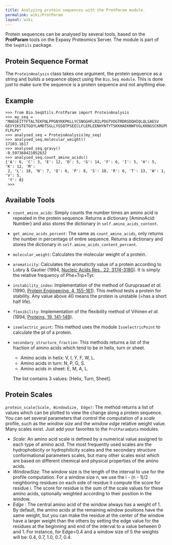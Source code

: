 ```yaml
---
title: Analyzing protein sequences with the ProtParam module.
permalink: wiki/ProtParam
layout: wiki
---
```


Protein sequences can be analysed by several tools, based on the
**ProtParam** tools on the Expasy Proteomics Server. The module is part of
the `SeqUtils` package.

Protein Sequence Format
-----------------------

The `ProteinAnalysis` class takes one argument, the protein sequence as a
string and builds a sequence object using the `Bio.Seq module`. This is
done just to make sure the sequence is a protein sequence and not
anything else.

Example
-------

``` pycon
>>> from Bio.SeqUtils.ProtParam import ProteinAnalysis
>>> my_seq = "MAEGEITTFTALTEKFNLPPGNYKKPKLLYCSNGGHFLRILPDGTVDGTRDRSDQHIQLQLSAESV
GEVYIKSTETGQYLAMDTSGLLYGSQTPSEECLFLERLEENHYNTYTSKKHAEKNWFVGLKKNGSCKRGPRTHYGQKAIL
FLPLPV"
>>> analysed_seq = ProteinAnalysis(my_seq)
>>> analysed_seq.molecular_weight()
17103.1617
>>> analysed_seq.gravy()
-0.597368421052632
>>> analysed_seq.count_amino_acids()
{'A': 6, 'C': 3, 'E': 12, 'D': 5, 'G': 14, 'F': 6, 'I': 5, 'H': 5, 'K': 12, 'M':
 2, 'L': 18, 'N': 7, 'Q': 6, 'P': 8, 'S': 10, 'R': 6, 'T': 13, 'W': 1, 'V': 5,
 'Y': 8}
 >>>
```

Available Tools
---------------

-  `count_amino_acids`: Simply counts the number times an amino acid is repeated
   in the protein sequence. Returns a dictionary {AminoAcid: Number} and also
   stores the dictionary in `self.amino_acids_content`.
-  `get_amino_acids_percent`: The same as `count_amino_acids`, only returns the
   number in percentage of entire sequence. Returns a dictionary and stores the
   dictionary in `self.amino_acids_content_percent`.
-  `molecular_weight`: Calculates the molecular weight of a protein.
-  `aromaticity`: Calculates the aromaticity value of a protein according to Lobry &
   Gautier (1994, [Nucleic Acids Res., 22, 3174-3180](http://dx.doi.org/10.1093/nar/22.15.3174)).
   It is simply the relative frequency of Phe+Trp+Tyr.
-  `instability_index`: Implementation of the method of Guruprasad *et al.*
   (1990, [Protein Engineering, 4, 155-161](http://dx.doi.org/10.1093/protein/4.2.155)).
   This method tests a protein for stability. Any value above 40 means the protein
   is unstable (=has a short half life).
-  `flexibility`: Implementation of the flexibility method of Vihinen *et al.*
  (1994, [Proteins, 19, 141-149](http://dx.doi.org/10.1002/prot.340190207)).
-  `isoelectric_point`: This method uses the module `IsoelectricPoint` to calculate
   the pI of a protein.
-  `secondary_structure_fraction`: This methods returns a list of the fraction
   of amino acids which tend to be in helix, turn or sheet.
     -  Amino acids in helix: V, I, Y, F, W, L.
     -  Amino acids in turn: N, P, G, S.
     -  Amino acids in sheet: E, M, A, L.

   The list contains 3 values: \[Helix, Turn, Sheet\].

Protein Scales
--------------

`protein_scale(Scale, WindowSize, Edge)`:
The method returns a list of values which can be plotted to view the change
along a protein sequence. You can set several parameters that control the
computation of a *scale* profile, such as the *window size* and the
*window edge* relative weight value. Many scales exist. Just add your favorites
to the `ProtParamData` modules.

-   *Scale*: An amino acid scale is defined by a numerical value assigned
    to each type of amino acid. The most frequently used scales are the
    hydrophobicity or hydrophilicity scales and the secondary structure
    conformational parameters scales, but many other scales exist which are
    based on different chemical and physical properties of the amino acids.
-   *WindowSize*: The window size is the length of the interval to use
    for the profile computation. For a window size n, we use the i - (n - 1)/2
    neighboring residues on each side of residue it compute the score for
    residue i. The score for residue is the sum of the scale values for
    these amino acids, optionally weighted according to their position in
    the window.
-   *Edge* : The central amino acid of the window always has a
    weight of 1. By default, the amino acids at the remaining window
    positions have the same weight, but you can make the residue at the
    center of the window have a larger weight than the others by setting the
    edge value for the residues at the beginning and end of the interval to
    a value between 0 and 1. For instance, for Edge=0.4 and a window size of
    5 the weights will be: 0.4, 0.7, 1.0, 0.7, 0.4.
